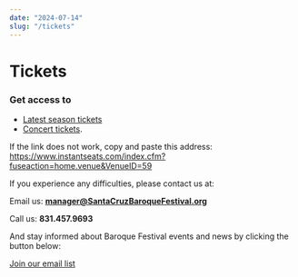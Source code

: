 ```yaml
---
date: "2024-07-14"
slug: "/tickets"
---
```


# Tickets

### Get access to 
* [Latest season tickets](https://www.instantseats.com/index.cfm?fuseaction=buy.event&eventID=B763DF78-ED0E-FBBF-EDFF4B934B18EF39) 
* [Concert tickets](https://www.instantseats.com/index.cfm?fuseaction=home.venue&VenueID=59).

If the link does not work, copy and paste this address: https://www.instantseats.com/index.cfm?fuseaction=home.venue&VenueID=59

If you experience any difficulties, please contact us at:

Email us: **manager@SantaCruzBaroqueFestival.org**

Call us: **831.457.9693**

And stay informed about Baroque Festival events and news by clicking the button below:

[Join our email list](https://mailchi.mp/f494e1a9e41e/receive-concert-information-from-the-baroque-festival)
